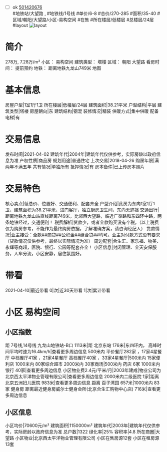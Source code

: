- [ ] ok [501420676](https://bj.5i5j.com/ershoufang/501420676.html)  
 #地铁站/大望路 ,  #地铁线/1号线
#单价/6-8 #总价/270-285 #面积/35-40   #区域/朝阳/大望路/小区-易构空间 #在售 #所在楼层/低楼层 #总楼层/24层 #layout 
![layout](http://image2a.5i5j.com/bdir/layout/20c0c2bc6da74adf9a40d1739bce7c65.jpg_P5.jpg) 
# 简介 
 278万,  7.28万/m² 
小区： 易构空间
建筑类型： 塔楼
区域： 朝阳 大望路
看房时间： 提前预约
地铁： 距离地铁九龙山749米 地图
# 基本信息 
 房屋户型|1室1厅1卫
所在楼层|低楼层/24层
建筑面积|38.21平米
户型结构|平层
建筑类型|塔楼
房屋朝向|东
建筑结构|钢混
装修情况|精装
供暖方式|集中供暖
配备电梯|有
# 交易信息 
 发布时间|2021-04-02
建筑年代|2004年|建筑年代仅供参考，实际房龄以政府信息为准
产权性质|商品房
规划用途|普通住宅
上次交易|2018-04-26
购房年限|满两年不满五年
共有情况|单独所有
抵押情况|有
房本备件|已上传房本照片
# 交易特色 
 核心卖点|低总价、位置好、交通便利、配套齐全
户型介绍|此房为东向1室1厅1卫，建筑面积为38.21平米，进门客厅，独立厨房卫生间，东向无遮挡
交通出行|距离地铁九龙山站直线距离749米，比邻西大望路，临近广渠路和东四环中路，两条地铁经过，交通便利！
税费解析|贷款少，或者全款购买没有个税。（以上税费仅为购房参考，不能作为最终购房依据，了解准确方案，请咨询经纪人）
贷款情况|业主接受：全款##商贷##公积金##组合贷##均可。业主对付款方式没有要求（贷款情况仅供参考，最终以实际情况为准）
周边配套|合生汇、家乐福、物美、永辉等商超，医院、银行、公园等配套齐全！
小区信息|封闭管理、全天安保服务，人车分流，小区安静，居住氛围好。
# 带看 
 2021-04-10|最近带看	 0|次|近30天带看	 1|次|累计带看
# 小区 易构空间
## 小区指数 
 距 7号线,14号线 九龙山地铁站-B口 1113米|距 北京东站 176米|东四环内， 高峰时间平均时速为16.4km/h|查看更多周边信息
500米内 平价餐厅282家 ，17家4星餐厅
中档餐厅41家 ，21家4星餐厅
高档餐厅40家 ，33家4星餐厅|500米内 15家便利店
1000米内 80家综合超市
2000米内 30家商场|500米内 药店 6家
1000米内 银行 40家|查看更多周边信息
小区物业费2.4元/平米/月|2003年建成|物业公司为北京西太平洋物业管理有限公司|查看更多周边信息
2000米内二级医院 1家|距离 北京五洲妇儿医院  983米|查看更多周边信息
距离 百子湾园 657米|1000米内 83家 健身房
距离最近健身房威尔士健身会所(北京合生汇购物中心店) 716米|查看更多周边信息
## 小区信息 
 小区均价|70600元/m²
建筑面积|1150000m²
建筑年代|2003年|建筑年代仅供参考，实际房龄以政府信息为准
总户数|1322
绿化率|25%
容积率|4.8
所在商圈|大望路
小区物业|北京西太平洋物业管理有限公司
小区在售房源12套
小区在租房源13套

